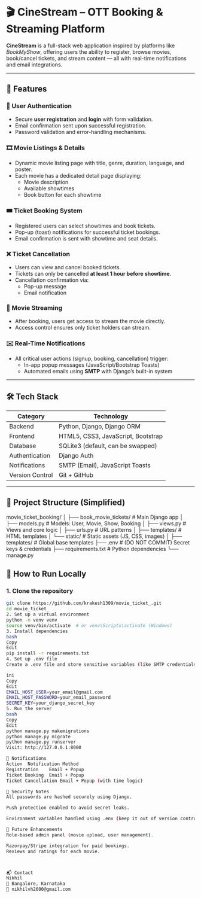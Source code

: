 # 🎬 CineStream – OTT Booking & Streaming Platform

**CineStream** is a full-stack web application inspired by platforms like *BookMyShow*, offering users the ability to register, browse movies, book/cancel tickets, and stream content — all with real-time notifications and email integrations.

---

## 🚀 Features

### 👤 User Authentication
- Secure **user registration** and **login** with form validation.
- Email confirmation sent upon successful registration.
- Password validation and error-handling mechanisms.

### 🎞️ Movie Listings & Details
- Dynamic movie listing page with title, genre, duration, language, and poster.
- Each movie has a dedicated detail page displaying:
  - Movie description
  - Available showtimes
  - Book button for each showtime

### 🎟️ Ticket Booking System
- Registered users can select showtimes and book tickets.
- Pop-up (toast) notifications for successful ticket bookings.
- Email confirmation is sent with showtime and seat details.

### ❌ Ticket Cancellation
- Users can view and cancel booked tickets.
- Tickets can only be cancelled **at least 1 hour before showtime**.
- Cancellation confirmation via:
  - Pop-up message
  - Email notification

### 🎥 Movie Streaming
- After booking, users get access to stream the movie directly.
- Access control ensures only ticket holders can stream.

### ✉️ Real-Time Notifications
- All critical user actions (signup, booking, cancellation) trigger:
  - In-app popup messages (JavaScript/Bootstrap Toasts)
  - Automated emails using **SMTP** with Django’s built-in system

---

## 🛠️ Tech Stack

| Category        | Technology                             |
|----------------|-----------------------------------------|
| Backend         | Python, Django, Django ORM              |
| Frontend        | HTML5, CSS3, JavaScript, Bootstrap      |
| Database        | SQLite3 (default, can be swapped)       |
| Authentication  | Django Auth                             |
| Notifications   | SMTP (Email), JavaScript Toasts         |
| Version Control | Git + GitHub                            |

---

## 📂 Project Structure (Simplified)
movie_ticket_booking/
│
├── book_movie_tickets/ # Main Django app
│ ├── models.py # Models: User, Movie, Show, Booking
│ ├── views.py # Views and core logic
│ ├── urls.py # URL patterns
│ ├── templates/ # HTML templates
│ └── static/ # Static assets (JS, CSS, images)
│
├── templates/ # Global base templates
├── .env # (DO NOT COMMIT) Secret keys & credentials
├── requirements.txt # Python dependencies
└── manage.py

## 🧪 How to Run Locally

### 1. Clone the repository
```bash
git clone https://github.com/krakesh1309/movie_ticket_.git
cd movie_ticket_
2. Set up a virtual environment
python -m venv venv
source venv/bin/activate  # or venv\Scripts\activate (Windows)
3. Install dependencies
bash
Copy
Edit
pip install -r requirements.txt
4. Set up .env file
Create a .env file and store sensitive variables (like SMTP credentials) there:

ini
Copy
Edit
EMAIL_HOST_USER=your_email@gmail.com
EMAIL_HOST_PASSWORD=your_email_password
SECRET_KEY=your_django_secret_key
5. Run the server
bash
Copy
Edit
python manage.py makemigrations
python manage.py migrate
python manage.py runserver
Visit: http://127.0.0.1:8000

📧 Notifications
Action	Notification Method
Registration	Email + Popup
Ticket Booking	Email + Popup
Ticket Cancellation	Email + Popup (with time logic)

🔐 Security Notes
All passwords are hashed securely using Django.

Push protection enabled to avoid secret leaks.

Environment variables handled using .env (keep it out of version control).

📌 Future Enhancements
Role-based admin panel (movie upload, user management).

Razorpay/Stripe integration for paid bookings.
Reviews and ratings for each movie.



📬 Contact
Nikhil
📍 Bangalore, Karnataka
📧 nikhilvh2600@gmail.com

